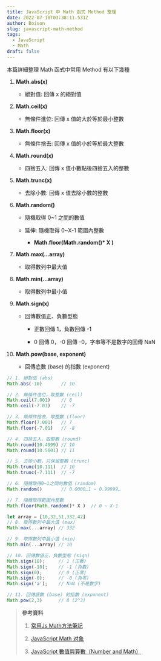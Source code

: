 ```yaml
---
title: JavaScript 中 Math 函式 Method 整理
date: 2022-07-18T03:38:11.531Z
author: Boison
slug: javascript-math-method
tags:
  - JavaScript
  - Math
draft: false
---
```

本篇詳細整理 Math 函式中常用 Method 有以下幾種

 1. **Math.abs(x)**

    *  絕對值: 回傳 x 的絕對值

 2. **Math.ceil(x)**

    *  無條件進位: 回傳 x 值的大於等於最小整數

 3. **Math.floor(x)**

    * 無條件捨去: 回傳 x 值的小於等於最大整數

 4. **Math.round(x)**

    * 四捨五入: 回傳 x 值小數點後四捨五入的整數

 5. **Math.trunc(x)**

    * 去除小數: 回傳 x 值去除小數的整數

 6. **Math.random()**

    * 隨機取得 0\~1 之間的數值

    * 延伸: 隨機取得 0\~X-1 範圍內整數

      * **Math.floor(Math.random()\* X )**

 7. **Math.max(...array)**

    * 取得數列中最大值

 8. **Math.min(...array)**

    * 取得數列中最小值

 9. **Math.sign(x)**

    * 回傳數值正、負數型態

      * 正數回傳 1，負數回傳 -1

      * 0 回傳 0，-0 回傳 -0，字串等不是數字的回傳 NaN

10. **Math.pow(base, exponent)**

    * 回傳底數 (base) 的指數 (exponent)

```javascript
// 1. 絕對值 (abs)
Math.abs(-10)       // 10

// 2. 無條件進位，取整數 (ceil)
Math.ceil(7.001)    // 8
Math.ceil(-7.01)    // -7

// 3. 無條件捨去，取整數 (floor)
Math.floor(7.001)   // 7
Math.floor(-7.01)   // -8 

// 4. 四捨五入，取整數 (round)
Math.round(10.4999) // 10
Math.round(10.5001) // 11

// 5. 去除小數，只保留整數 (trunc)
Math.trunc(10.111)  // 10
Math.trunc(-7.111)  // -7

// 6. 隨機取得0~1之間的數值 (random)
Math.random()       // 0.0000…1 ~ 0.99999…

// 7. 隨機取得範圍內整數
Math.floor(Math.random()* X )  // 0 ~ X-1

let array = [10,32,51,332,42]
// 8. 取得數列中最大值 (max)
Math.max(...array) // 332

// 9. 取得數列中最小值 (min)
Math.min(...array) // 10

// 10. 回傳數值正、負數型態 (sign)
Math.sign(10);     // 1 (正數)
Math.sign(-10);    // -1 (負數)
Math.sign(0);      // 0 (正零)
Math.sign(-0);     // -0 (負零)
Math.sign('a');    // NaN (不是數字)

// 11. 回傳底數 (base) 的指數 (exponent)
Math.pow(2,3)      // 8 (2^3)
```

> **參考資料**
>
> 1. [常用Js Math方法筆記](https://medium.com/%E6%82%A0%E9%81%8A%E9%AD%9A%E4%B8%96%E7%9A%84%E8%87%AA%E5%8B%95%E5%8C%96%E7%AD%86%E8%A8%98/%E5%B8%B8%E7%94%A8js-math%E6%96%B9%E6%B3%95%E7%AD%86%E8%A8%98-7effa5967d44)
>
> 2. [JavaScript Math 对象](https://www.runoob.com/jsref/jsref-obj-math.html)
>
> 3. [JavaScript 數值與算數（Number and Math）](https://pjchender.dev/javascript/js-number-math/)